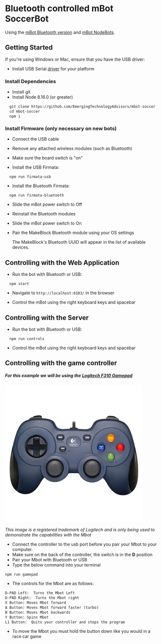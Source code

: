# Bluetooth controlled mBot SoccerBot

Using the [mBot Bluetooth version](http://www.makeblock.cc/mbot/) and
[mBot NodeBots](https://github.com/Makeblock-official/mbot_nodebots/blob/master/README.md).

## Getting Started

If you're using Windows or Mac, ensure that you have the USB driver:

* Install USB Serial [driver](https://github.com/Makeblock-official/mbot_nodebots/tree/master/drivers) for your platform

### Install Dependencies

* Install git
* Install Node 8.16.0 (or greater)

```
  git clone https://github.com/EmergingTechnologyAdvisors/mbot-soccer
  cd mbot-soccer
  npm i
```

### Install Firmware (only necessary on new bots)

* Connect the USB cable
* Remove any attached wireless modules (such as Bluetooth)
* Make sure the board switch is "on"

* Install the USB Firmata:

```
  npm run firmata-usb
```

* Install the Bluetooth Firmata:

```
  npm run firmata-bluetooth
```

* Slide the mBot power switch to Off

* Reinstall the Bluetooth modules

* Slide the mBot power switch to On

* Pair the MakeBlock Bluetooth module using your OS settings

  The MakeBlock's Bluetooth UUID will appear in the list of available devices.

## Controlling with the Web Application

* Run the bot with Bluetooth or USB:

```
  npm start
```

* Navigate to `http://localhost:8103/` in the browser

* Control the mBot using the right keyboard keys and spacebar

## Controlling with the Server

* Run the bot with Bluetooth or USB:

```
  npm run controls
```

* Control the mBot using the right keyboard keys and spacebar

## Controlling with the game controller
##### For this example we will be using the [Logitech F310 Gamepad](http://gaming.logitech.com/en-us/product/f310-gamepad)
![alt text](/images/gamepad.jpeg)

*This image is a registered trademark of Logitech and is only being used to demonstrate the capabilities with the Mbot*
* Connect the controller to the usb port before you pair your Mbot to your computer.
* Make sure on the back of the controller, the switch is in the **D** position
* Pair your Mbot with Bluetooth or USB
* Type the below command into your terminal

```
npm run gamepad
```
* The controls for the Mbot are as follows:
```
D-PAD Left:  Turns the Mbot Left
D-PAD Right:  Turns the Mbot right
X Button: Moves Mbot forward
A Button: Moves Mbot forward faster (turbo)
B Button: Moves Mbot backwards
Y Button: Spins Mbot
L1 Button:  Quits your controller and stops the program
```

* To move the Mbot you must hold the button down like you would in a race car game

